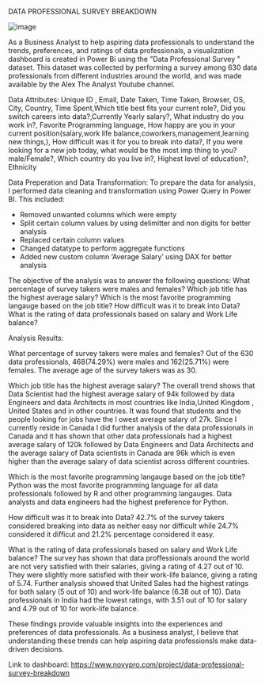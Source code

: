 DATA PROFESSIONAL SURVEY BREAKDOWN

![image](https://user-images.githubusercontent.com/82135370/211703967-b95fff83-b8a5-4288-a388-58058be44763.png)

As a Business Analyst to help aspiring data professionals to understand the trends, preferences, and ratings of data professionals, a visualization 
dashboard is created in Power Bi using the "Data Professional Survey " dataset. This dataset was collected by performing a survey among 630 data 
professionals from different industries around the world, and was made available by the Alex The Analyst Youtube channel.

Data Attributes:
Unique ID , Email, Date Taken, Time Taken, Browser, OS, City, Country, Time Spent,Which title best fits your current role?, Did you switch careers into 
data?,Currently Yearly salary?, What industry do you work in?, Favorite Programming language, How happy are you in your current position(salary,work life
balance,coworkers,management,learning new things,), How difficult was it for you to break into data?, If you were looking for a new job today, what would
be the most imp thing to you? male/Female?, Which country do you live in?, Highest level of education?, Ethnicity

Data Preperation and Data Transformation:
To prepare the data for analysis, I performed data cleaning and transformation using Power Query in Power BI. This included:
  - Removed unwanted columns which were empty
  - Split certain column values by using delimitter and non digits for better analysis
  - Replaced certain column values
  - Changed datatype to perform aggregate functions
  - Added new custom column ‘Average Salary’ using DAX for better analysis

The objective of the analysis was to answer the following questions:
What percentage of survey takers were males and females?
Which job title has the highest average salary?
Which is the most favorite programming langauge based on the job title? 
How difficult was it to break into Data?
What is the rating of data professionals based on salary and Work Life balance? 

Analysis Results:

What percentage of survey takers were males and females?
Out of the 630 data professionals, 468(74.29%) were males and 162(25.71%) were females. The average age of the survey takers was as 30.

Which job title has the highest average salary?
The overall trend shows that Data Scientist had the highest average salary of 94k followed by data Engineers and data Architects in most 
countries like India,United Kingdom , United States and in other countries. It was found that students and the people looking for jobs have the l
owest average salary of 27k. Since I currently reside in Canada I did further analysis of the data professionals in Canada and it has shown that other 
data professionals had a highest average salary of 120k followed by Data Engineers and Data Architects and the average salary of Data scientists in 
Canada are 96k which is even higher than the average salary of data scientist across different countries.

Which is the most favorite programming langauge based on the job title? 
Python was the most favorite programming language for all data professionals followed by R and other programming langauges. Data analysts and data
engineers had the highest preference for Python.

How difficult was it to break into Data?
42.7% of the survey takers considered breaking into data as neither easy nor difficult while 24.7% considered it difficut and 21.2% percentage considered 
it easy.

What is the rating of data professionals based on salary and Work Life balance? 
The survey has shown that data proffessionals around the world are not very satisfied with their salaries, giving a rating of 4.27 out of 10.
They were slightly more satisfied with their work-life balance, giving a rating of 5.74. Further analysis showed that United Sales had the 
highest ratings for both salary (5 out of 10) and work-life balance (6.38 out of 10). Data professionals in India had the lowest ratings, with 
3.51 out of 10 for salary and 4.79 out of 10 for work-life balance.


These findings provide valuable insights into the experiences and preferences of data professionals. As a business analyst, I believe that understanding 
these trends can help aspiring data professionsls make data-driven decisions.

Link to dashboard: https://www.novypro.com/project/data-professional-survey-breakdown
